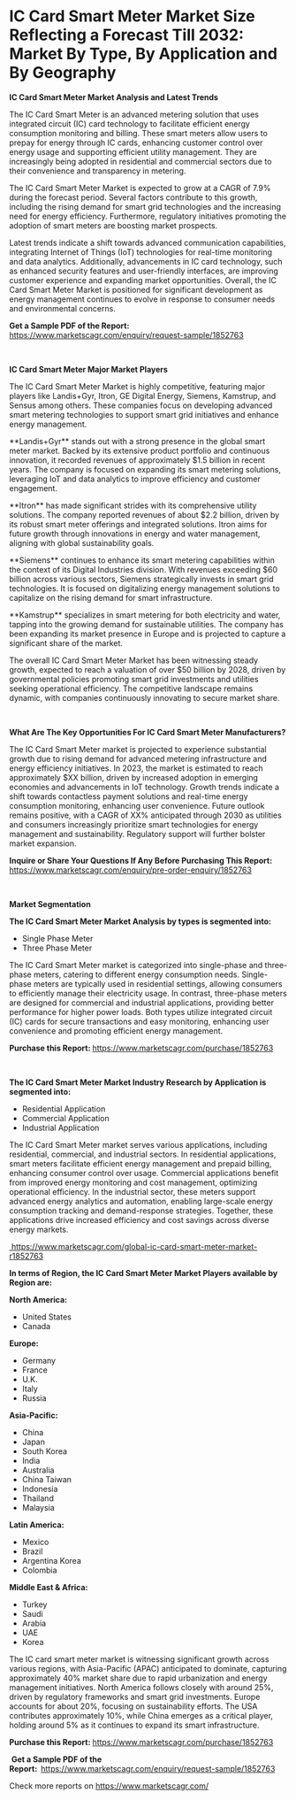<p><h1>IC Card Smart Meter Market Size Reflecting a Forecast Till 2032: Market By Type, By Application and By Geography</h1></p><p><strong>IC Card Smart Meter Market Analysis and Latest Trends</strong></p>
<p><p>The IC Card Smart Meter is an advanced metering solution that uses integrated circuit (IC) card technology to facilitate efficient energy consumption monitoring and billing. These smart meters allow users to prepay for energy through IC cards, enhancing customer control over energy usage and supporting efficient utility management. They are increasingly being adopted in residential and commercial sectors due to their convenience and transparency in metering.</p><p>The IC Card Smart Meter Market is expected to grow at a CAGR of 7.9% during the forecast period. Several factors contribute to this growth, including the rising demand for smart grid technologies and the increasing need for energy efficiency. Furthermore, regulatory initiatives promoting the adoption of smart meters are boosting market prospects. </p><p>Latest trends indicate a shift towards advanced communication capabilities, integrating Internet of Things (IoT) technologies for real-time monitoring and data analytics. Additionally, advancements in IC card technology, such as enhanced security features and user-friendly interfaces, are improving customer experience and expanding market opportunities. Overall, the IC Card Smart Meter Market is positioned for significant development as energy management continues to evolve in response to consumer needs and environmental concerns.</p></p>
<p><strong>Get a Sample PDF of the Report:&nbsp;</strong> <a href="https://www.marketscagr.com/enquiry/request-sample/1852763?utm_campaign=1932&utm_medium=2&utm_source=Github&utm_content=ia&utm_term=07042025&utm_id=ic-card-smart-meter">https://www.marketscagr.com/enquiry/request-sample/1852763</a></p>
<p>&nbsp;</p>
<p><strong>IC Card Smart Meter Major Market Players</strong></p>
<p><p>The IC Card Smart Meter Market is highly competitive, featuring major players like Landis+Gyr, Itron, GE Digital Energy, Siemens, Kamstrup, and Sensus among others. These companies focus on developing advanced smart metering technologies to support smart grid initiatives and enhance energy management.</p><p>**Landis+Gyr** stands out with a strong presence in the global smart meter market. Backed by its extensive product portfolio and continuous innovation, it recorded revenues of approximately $1.5 billion in recent years. The company is focused on expanding its smart metering solutions, leveraging IoT and data analytics to improve efficiency and customer engagement.</p><p>**Itron** has made significant strides with its comprehensive utility solutions. The company reported revenues of about $2.2 billion, driven by its robust smart meter offerings and integrated solutions. Itron aims for future growth through innovations in energy and water management, aligning with global sustainability goals.</p><p>**Siemens** continues to enhance its smart metering capabilities within the context of its Digital Industries division. With revenues exceeding $60 billion across various sectors, Siemens strategically invests in smart grid technologies. It is focused on digitalizing energy management solutions to capitalize on the rising demand for smart infrastructure.</p><p>**Kamstrup** specializes in smart metering for both electricity and water, tapping into the growing demand for sustainable utilities. The company has been expanding its market presence in Europe and is projected to capture a significant share of the market.</p><p>The overall IC Card Smart Meter Market has been witnessing steady growth, expected to reach a valuation of over $50 billion by 2028, driven by governmental policies promoting smart grid investments and utilities seeking operational efficiency. The competitive landscape remains dynamic, with companies continuously innovating to secure market share.</p></p>
<p>&nbsp;</p>
<p><strong>What Are The Key Opportunities For IC Card Smart Meter Manufacturers?</strong></p>
<p><p>The IC Card Smart Meter market is projected to experience substantial growth due to rising demand for advanced metering infrastructure and energy efficiency initiatives. In 2023, the market is estimated to reach approximately $XX billion, driven by increased adoption in emerging economies and advancements in IoT technology. Growth trends indicate a shift towards contactless payment solutions and real-time energy consumption monitoring, enhancing user convenience. Future outlook remains positive, with a CAGR of XX% anticipated through 2030 as utilities and consumers increasingly prioritize smart technologies for energy management and sustainability. Regulatory support will further bolster market expansion.</p></p>
<p><strong>Inquire or Share Your Questions If Any Before Purchasing This Report:</strong> <a href="https://www.marketscagr.com/enquiry/pre-order-enquiry/1852763?utm_campaign=1932&utm_medium=2&utm_source=Github&utm_content=ia&utm_term=07042025&utm_id=ic-card-smart-meter">https://www.marketscagr.com/enquiry/pre-order-enquiry/1852763</a></p>
<p>&nbsp;</p>
<p><strong>Market Segmentation</strong></p>
<p><strong>The IC Card Smart Meter Market Analysis by types is segmented into:</strong></p>
<p><ul><li>Single Phase Meter</li><li>Three Phase Meter</li></ul></p>
<p><p>The IC Card Smart Meter market is categorized into single-phase and three-phase meters, catering to different energy consumption needs. Single-phase meters are typically used in residential settings, allowing consumers to efficiently manage their electricity usage. In contrast, three-phase meters are designed for commercial and industrial applications, providing better performance for higher power loads. Both types utilize integrated circuit (IC) cards for secure transactions and easy monitoring, enhancing user convenience and promoting efficient energy management.</p></p>
<p><strong>Purchase this Report:&nbsp;</strong><a href="https://www.marketscagr.com/purchase/1852763?utm_campaign=1932&utm_medium=2&utm_source=Github&utm_content=ia&utm_term=07042025&utm_id=ic-card-smart-meter">https://www.marketscagr.com/purchase/1852763</a></p>
<p>&nbsp;</p>
<p><strong>The IC Card Smart Meter Market Industry Research by Application is segmented into:</strong></p>
<p><ul><li>Residential Application</li><li>Commercial Application</li><li>Industrial Application</li></ul></p>
<p><p>The IC Card Smart Meter market serves various applications, including residential, commercial, and industrial sectors. In residential applications, smart meters facilitate efficient energy management and prepaid billing, enhancing consumer control over usage. Commercial applications benefit from improved energy monitoring and cost management, optimizing operational efficiency. In the industrial sector, these meters support advanced energy analytics and automation, enabling large-scale energy consumption tracking and demand-response strategies. Together, these applications drive increased efficiency and cost savings across diverse energy markets.</p></p>
<p><a href="https://www.marketscagr.com/global-ic-card-smart-meter-market-r1852763?utm_campaign=1932&utm_medium=2&utm_source=Github&utm_content=ia&utm_term=07042025&utm_id=ic-card-smart-meter">&nbsp;https://www.marketscagr.com/global-ic-card-smart-meter-market-r1852763</a></p>
<p><strong>In terms of Region, the IC Card Smart Meter Market Players available by Region are:</strong></p>
<p>
    <p> <strong> North America: </strong>
        <ul>
            <li>United States</li>
            <li>Canada</li>
        </ul>
        </p> 
    <p> <strong> Europe: </strong>
        <ul>
            <li>Germany</li>
            <li>France</li>
            <li>U.K.</li>
            <li>Italy</li>
            <li>Russia</li>
        </ul>
        </p> 
    <p> <strong> Asia-Pacific: </strong>
        <ul>
            <li>China</li>
            <li>Japan</li>
            <li>South Korea</li>
            <li>India</li>
            <li>Australia</li>
            <li>China Taiwan</li>
            <li>Indonesia</li>
            <li>Thailand</li>
            <li>Malaysia</li>
        </ul>
        </p> 
    <p> <strong> Latin America: </strong>
        <ul>
            <li>Mexico</li>
            <li>Brazil</li>
            <li>Argentina Korea</li>
            <li>Colombia</li>
        </ul>
        </p> 
    <p> <strong> Middle East & Africa: </strong>
        <ul>
            <li>Turkey</li>
            <li>Saudi</li>
            <li>Arabia</li>
            <li>UAE</li>
            <li>Korea</li>
        </ul>
    </p>
    </p>
<p><p>The IC card smart meter market is witnessing significant growth across various regions, with Asia-Pacific (APAC) anticipated to dominate, capturing approximately 40% market share due to rapid urbanization and energy management initiatives. North America follows closely with around 25%, driven by regulatory frameworks and smart grid investments. Europe accounts for about 20%, focusing on sustainability efforts. The USA contributes approximately 10%, while China emerges as a critical player, holding around 5% as it continues to expand its smart infrastructure.</p></p>
<p><strong>Purchase this Report: </strong><a href="https://www.marketscagr.com/purchase/1852763?utm_campaign=1932&utm_medium=2&utm_source=Github&utm_content=ia&utm_term=07042025&utm_id=ic-card-smart-meter">https://www.marketscagr.com/purchase/1852763</a></p>
<p>&nbsp;<strong>Get a Sample PDF of the Report:&nbsp;&nbsp;</strong><a href="https://www.marketscagr.com/enquiry/request-sample/1852763?utm_campaign=1932&utm_medium=2&utm_source=Github&utm_content=ia&utm_term=07042025&utm_id=ic-card-smart-meter">https://www.marketscagr.com/enquiry/request-sample/1852763</a></p>
<p><strong></strong></p>
<p>Check more reports on <a href="https://www.marketscagr.com/?utm_campaign=1932&utm_medium=2&utm_source=Github&utm_content=ia&utm_term=07042025&utm_id=ic-card-smart-meter">https://www.marketscagr.com/</a></p>